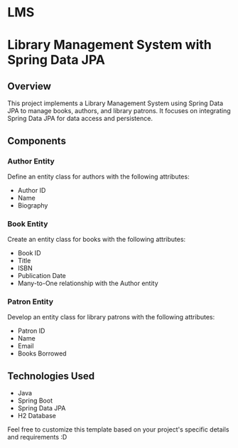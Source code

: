 # LMS  
# Library Management System with Spring Data JPA

## Overview

This project implements a Library Management System using Spring Data JPA to manage books, authors, and library patrons. It focuses on integrating Spring Data JPA for data access and persistence.

## Components

### Author Entity

Define an entity class for authors with the following attributes:

- Author ID
- Name
- Biography

### Book Entity

Create an entity class for books with the following attributes:

- Book ID
- Title
- ISBN
- Publication Date
- Many-to-One relationship with the Author entity

### Patron Entity

Develop an entity class for library patrons with the following attributes:

- Patron ID
- Name
- Email
- Books Borrowed

## Technologies Used

- Java
- Spring Boot
- Spring Data JPA
- H2 Database

Feel free to customize this template based on your project's specific details and requirements :D


